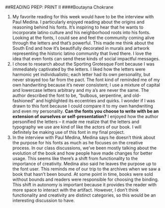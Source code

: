 ##READING PREP: PRINT II
####Boutayna Chokrane
 
1. My favorite reading for this week would have to be the interview with Paul Medina. I particularly enjoyed reading about the origins and reasoning behind his fonts. It’s inspiring to hear that he wants to incorporate latino culture and his neighborhood roots into his fonts. Looking at the fonts, I could see and feel the community coming alive through the letters and that’s powerful. This made me think about the South End and how it’s beautifully decorated in murals and artwork representing the historic latino community that lived there. I love the idea that even fonts can send these kinds of social impactful messages. 
2. I chose to research about the Sporting Grotesque Font because I was immediately captivated by the letters. I liked how the letters were harmonic yet individualistic; each letter had its own personality, but never strayed too far from the pact. The font kind of reminded me of my own handwriting because it’s never consistent; I use a mixture of capital and lowercase letters arbitrary and my a’s are never the same. The author described the font to be, “bulbous, serpentine, and old-fashioned” and highlighted its eccentries and quirks. I wonder if I was drawn to this font because I could compare it to my own handwriting and even my personality. **Can the fonts you choose to write with be an extension of ourselves or self-presentation?** I enjoyed how the author personified the letters – it made me realize that the letters and typography we use are kind of like the actors of our book. I will definitely be making use of this font in my final project.
3. In the interview with Paul Medina, Medina says he doesn’t think about the purpose for his fonts as much as he focuses on the creative process. In our class discussions, we’ve been mostly talking about the evolution of the book and how people have made changes for better usage. This seems like there’s a shift from functionality to the importance of creativity. Medina also said he leaves the purpose up to the font user. This reminds me of our trip to the archives when we saw a book that hasn’t been bound. At some point in time, books were sold without bounds and readers were responsible for choosing the binding. This shift in autonomy is important because it provides the reader with more space to interact with the artifact. However, I don’t think functionality and creativity are distinct categories, so this would be an interesting discussion to have. 
